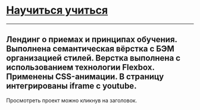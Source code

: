 # [Научиться учиться](https://evgeniypanin.github.io/training_landing/)
---
Лендинг о приемах и принципах обучения.
Выполнена семантическая вёрстка с БЭМ организацией стилей.
Верстка выполнена с использованием технологии Flexbox.
Применены CSS-анимации.
В страницу интегрированы iframe с youtube.
---
Просмотреть проект можно кликнув на заголовок.
